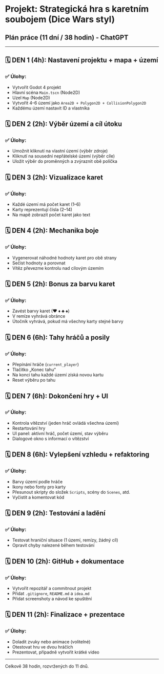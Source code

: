 # Projekt: Strategická hra s karetním soubojem (Dice Wars styl)

## Plán práce (11 dní / 38 hodin) - ChatGPT

---

## 🗓️ DEN 1 (4h): Nastavení projektu + mapa + území

### ✅ Úlohy:

* Vytvořit Godot 4 projekt
* Hlavní scéna `Main.tscn` (Node2D)
* Uzel `Map` (Node2D)
* Vytvořit 4–6 území jako `Area2D + Polygon2D + CollisionPolygon2D`
* Každému území nastavit ID a vlastníka

## 🗓️ DEN 2 (2h): Výběr území a cíl útoku

### ✅ Úlohy:

* Umožnit kliknutí na vlastní území (výběr zdroje)
* Kliknutí na sousední nepřátelské území (výběr cíle)
* Uložit výběr do proměnných a zvýraznit obě políčka

## 🗓️ DEN 3 (2h): Vizualizace karet

### ✅ Úlohy:

* Každé území má počet karet (1–6)
* Karty reprezentují čísla (2–14)
* Na mapě zobrazit počet karet jako text

## 🗓️ DEN 4 (2h): Mechanika boje

### ✅ Úlohy:

* Vygenerovat náhodné hodnoty karet pro obě strany
* Sečíst hodnoty a porovnat
* Vítěz převezme kontrolu nad cílovým územím

## 🗓️ DEN 5 (2h): Bonus za barvu karet

### ✅ Úlohy:

* Zavést barvy karet (♥ ♦ ♣ ♠)
* V remíze vyhrává obránce
* Útočník vyhrává, pokud má všechny karty stejné barvy

## 🗓️ DEN 6 (6h): Tahy hráčů a posily

### ✅ Úlohy:

* Přepínání hráče (`current_player`)
* Tlačítko „Konec tahu“
* Na konci tahu každé území získá novou kartu
* Reset výběru po tahu

## 🗓️ DEN 7 (6h): Dokončení hry + UI

### ✅ Úlohy:

* Kontrola vítězství (jeden hráč ovládá všechna území)
* Restartování hry
* UI panel: aktivní hráč, počet území, stav výběru
* Dialogové okno s informací o vítězství

## 🗓️ DEN 8 (6h): Vylepšení vzhledu + refaktoring

### ✅ Úlohy:

* Barvy území podle hráče
* Ikony nebo fonty pro karty
* Přesunout skripty do složek `Scripts`, scény do `Scenes`, atd.
* Vyčistit a komentovat kód

## 🗓️ DEN 9 (2h): Testování a ladění

### ✅ Úlohy:

* Testovat hraniční situace (1 území, remízy, žádný cíl)
* Opravit chyby nalezené během testování

## 🗓️ DEN 10 (2h): GitHub + dokumentace

### ✅ Úlohy:

* Vytvořit repozitář a commitnout projekt
* Přidat `.gitignore`, `README.md` a `idea.md`
* Přidat screenshoty a návod ke spuštění

## 🗓️ DEN 11 (2h): Finalizace + prezentace

### ✅ Úlohy:

* Doladit zvuky nebo animace (volitelné)
* Otestovat hru ve dvou hráčích
* Prezentovat, případně vytvořit krátké video

---

Celkově 38 hodin, rozvržených do 11 dnů.
